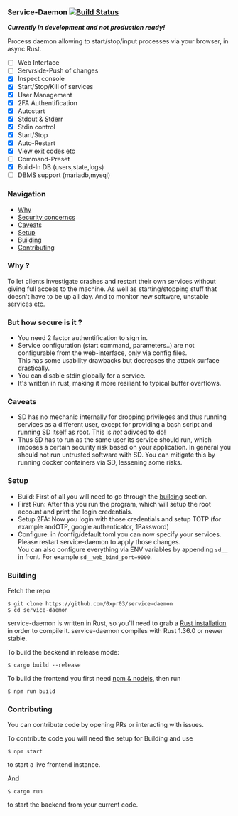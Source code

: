 ### Service-Daemon [![Build Status](https://travis-ci.com/0xpr03/service-daemon.svg?branch=master)](https://travis-ci.com/0xpr03/service-daemon)

***Currently in development and not production ready!***

Process daemon allowing to start/stop/input processes via your browser, in async Rust.

- [ ] Web Interface
 - [ ] Servrside-Push of changes
 - [X] Inspect console
 - [X] Start/Stop/Kill of services
 - [X] User Management
- [X] 2FA Authentification
- [X] Autostart
- [X] Stdout & Stderr
- [X] Stdin control
- [X] Start/Stop
- [X] Auto-Restart
- [X] View exit codes etc
- [ ] Command-Preset
- [X] Build-In DB (users,state,logs)
- [ ] DBMS support (mariadb,mysql)

### Navigation

- [Why](#why-)
- [Security concerncs](#but-how-secure-is-it-)
- [Caveats](#caveats)
- [Setup](#setup)
- [Building](#building)
- [Contributing](#contributing)

### Why ?

To let clients investigate crashes and restart their own services without giving full access to the machine.
As well as starting/stopping stuff that doesn't have to be up all day.
And to monitor new software, unstable services etc.

### But how secure is it ?

- You need 2 factor authentification to sign in.
- Service configuration (start command, parameters..) are not configurable from the web-interface, only via config files.  
  This has some usability drawbacks but decreases the attack surface drastically.
- You can disable stdin globally for a service.
- It's written in rust, making it more resiliant to typical buffer overflows.

### Caveats

- SD has no mechanic internally for dropping privileges and thus running services as a different user, except for providing a bash script and running SD itself as root. This is *not* adivced to do!
- Thus SD has to run as the same user its service should run, which imposes a certain security risk based on your application. In general you should not run untrusted software with SD. You can mitigate this by running docker containers via SD, lessening some risks.

### Setup

- Build: First of all you will need to go through the [building](#building) section.
- First Run: After this you run the program, which will setup the root account and print the login credentials.
- Setup 2FA: Now you login with those credentials and setup TOTP (for example andOTP, google authenticator, 1Password)
- Configure: in /config/default.toml you can now specify your services. Please restart service-daemon to apply those changes.  
  You can also configure everything via ENV variables by appending `sd__` in front. For example `sd__web_bind_port=9000`.

### Building

Fetch the repo
```
$ git clone https://github.com/0xpr03/service-daemon
$ cd service-daemon
```

service-daemon is written in Rust, so you'll need to grab a
[Rust installation](https://www.rust-lang.org/) in order to compile it.
service-daemon compiles with Rust 1.36.0 or newer stable.

To build the backend in release mode:

```
$ cargo build --release
```

To build the frontend you first need [npm & nodejs](https://nodejs.org/en/), then run

```
$ npm run build
```

### Contributing

You can contribute code by opening PRs or interacting with issues.

To contribute code you will need the setup for Building and use
```
$ npm start
```
to start a live frontend instance.

And 
```
$ cargo run
```
to start the backend from your current code.
